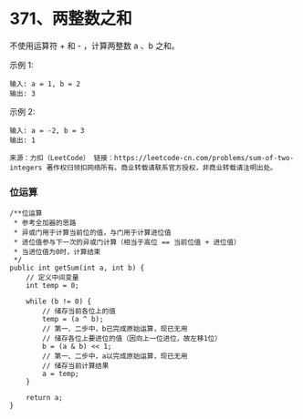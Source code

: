 371、两整数之和
===

不使用运算符 + 和 - ​​​​​​​，计算两整数 ​​​​​​​a 、b ​​​​​​​之和。<br>

示例 1:<br>
```
输入: a = 1, b = 2
输出: 3
```
示例 2:<br>
```
输入: a = -2, b = 3
输出: 1
```
``
来源：力扣（LeetCode）
链接：https://leetcode-cn.com/problems/sum-of-two-integers
著作权归领扣网络所有。商业转载请联系官方授权，非商业转载请注明出处。
``

### 位运算
```
/**位运算
 * 参考全加器的思路
 * 异或门用于计算当前位的值，与门用于计算进位值
 * 进位值参与下一次的异或门计算（相当于高位 == 当前位值 + 进位值）
 * 当进位值为0时，计算结束
 */
public int getSum(int a, int b) {
    // 定义中间变量
    int temp = 0;

    while (b != 0) {
        // 储存当前各位上的值
        temp = (a ^ b);
        // 第一、二步中，b已完成原始运算，现已无用
        // 储存各位上要进位的值（因向上一位进位，故左移1位）
        b = (a & b) << 1;
        // 第一、二步中，a以完成原始运算，现已无用
        // 储存当前计算结果
        a = temp;
    }

    return a;
}
```
